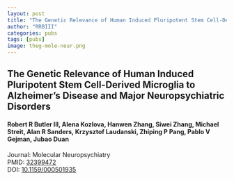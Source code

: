 ```yaml
---
layout: post
title: "The Genetic Relevance of Human Induced Pluripotent Stem Cell-Derived Microglia to Alzheimer’s Disease and Major Neuropsychiatric Disorders"
author: "RRBIII"
categories: pubs
tags: [pubs]
image: theg-mole-neur.png
---
```



## The Genetic Relevance of Human Induced Pluripotent Stem Cell-Derived Microglia to Alzheimer’s Disease and Major Neuropsychiatric Disorders
#### Robert R Butler III, Alena Kozlova, Hanwen Zhang, Siwei Zhang, Michael Streit, Alan R Sanders, Krzysztof Laudanski, Zhiping P Pang, Pablo V Gejman, Jubao Duan
Journal: Molecular Neuropsychiatry  
PMID: [32399472](https://pubmed.ncbi.nlm.nih.gov/32399472)  
DOI: [10.1159/000501935](https://doi.org/10.1159/000501935)  


